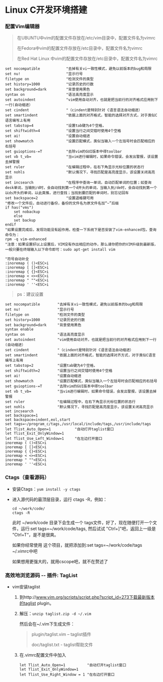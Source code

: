 # Linux C开发环境搭建

### 配置Vim编辑器

> 在UBUNTU中vim的配置文件存放在/etc/vim目录中，配置文件名为vimrc 
>
> 在Fedora中vim的配置文件存放在/etc目录中，配置文件名为vimrc
>
> 在Red Hat Linux 中vim的配置文件存放在/etc目录中，配置文件名为vimrc

```shell
set nocompatible			"去掉有关vi一致性模式，避免以前版本的bug和局限    
set nu!						"显示行号
filetype on					"检测文件的类型     
set history=1000			"记录历史的行数
set background=dark			"背景使用黑色
syntax on					"语法高亮度显示
set autoindent				"vim使用自动对齐，也就是把当前行的对齐格式应用到下一行(自动缩进）
set cindent					"（cindent是特别针对 C语言语法自动缩进）
set smartindent				"依据上面的对齐格式，智能的选择对齐方式，对于类似C语言编写上有用   
set tabstop=4				"设置tab键为4个空格，
set shiftwidth=4			"设置当行之间交错时使用4个空格     
set ai!						"设置自动缩进 
set showmatch				"设置匹配模式，类似当输入一个左括号时会匹配相应的右括号      
set guioptions-=T			"去除vim的GUI版本中得toolbar   
set vb t_vb=				"当vim进行编辑时，如果命令错误，会发出警报，该设置去掉警报       
set ruler					"在编辑过程中，在右下角显示光标位置的状态行     
set nohls					"默认情况下，寻找匹配是高亮度显示，该设置关闭高亮显示     
set incsearch				"在程序中查询一单词，自动匹配单词的位置；如查询desk单词，当输到/d时，会自动找到第一个d开头的单词，当输入到/de时，会自动找到第一个以ds开头的单词，以此类推，进行查找；当找到要匹配的单词时，别忘记回车 
set backspace=2				"设置退格键可用
"修改一个文件后，自动进行备份，备份的文件名为原文件名加“~”后缀
if has("vms")
    set nobackup
    else
    set backup
endif
"如果设置完成后，发现功能没有起作用，检查一下系统下是否安装了vim-enhanced包，查询命令为：
rpm -q vim-enhanced
"注意：如果设置好以上设置后，VIM没有作出相应的动作，那么请你把你的VIM升级到最新版，一般只要在终端输入以下命令即可：sudo apt-get install vim

"符号自动补全
:inoremap ( ()<ESC>i
:inoremap [ []<ESC>i
:inoremap { {}<ESC>i
:inoremap < <><ESC>i
:inoremap " ""<ESC>i
:inoremap ' ''<ESC>i
```

>ps：建议设置

```shell
set nocompatible		"去掉有关vi一致性模式，避免以前版本的bug和局限
set nu!					"显示行号
filetype on				"检测文件的类型
set history=1000		"记录历史的行数
set background=dark		"背景使用黑色
syntax enable
syntax on				"语法高亮度显示
set autoindent			"vim使用自动对齐，也就是把当前行的对齐格式应用到下一行(自动缩进）
set cindent				"（cindent是特别针对 C语言语法自动缩进）
set smartindent			"依据上面的对齐格式，智能的选择对齐方式，对于类似C语言编写上有用
set tabstop=2			"设置tab键为4个空格，
set shiftwidth=2		"设置当行之间交错时使用4个空格
set ai!					"设置自动缩进
set showmatch			"设置匹配模式，类似当输入一个左括号时会匹配相应的右括号
set guioptions-=T 		"去除vim的GUI版本中得toolbar
set vb t_vb=			"当vim进行编辑时，如果命令错误，会发出警报，该设置去掉警报
set ruler				"在编辑过程中，在右下角显示光标位置的状态行
set nohls				"默认情况下，寻找匹配是高亮度显示，该设置关闭高亮显示
set incsearch
set backspace=1
set backspace=indent,eol,start
set tags=~/program_c/tags,/usr/local/include/tags,/usr/include/tags
let Tlist_Auto_Open=1			"自动打开taglist窗口
let Tlist_Exit_OnlyWindow=1
let Tlist_Use_Left_Window=1		"在左边打开窗口
inoremap ( ()<ESC>i
inoremap [ []<ESC>i
inoremap { {}<ESC>i
inoremap < <><ESC>i
inoremap " ""<ESC>i
inoremap ' ''<ESC>i
```

### Ctags（查看源码）

- 安装Ctags：`yum install -y ctags`

- 进入源代码的最顶层目录，运行 ctags -R，例如：

  ```shell
  cd ~/work/code/
  ctags -R
  ```

  此时 ~/work/code 目录下会生成一个 tags文件，好了，现在随便打开一个文件，运行:set tags=~/work/code/tags, 然后试试 "Ctrl+]"吧，返回上一级是 "Ctrl+T“，是不是很爽。

  如果你经常使用 这个项目，就把添加到:set tags=~/work/code/tags  ~/.vimrc中吧

  如果想用更强大的，就用cscope吧，就不在赘述了

### 高效地浏览源码 -- 插件: TagList

- vim安装taglist

  1. 到http://www.vim.org/scripts/script.php?script_id=273下载最新版本的taglist plugin。

  2. 解压：`unzip taglist.zip -d ~/.vim`

     然后会在~/.vim下生成文件：

     > plugin/taglist.vim – taglist插件
     >
     > doc/taglist.txt    - taglist帮助文件

  3. 在.vimrc配置文件中加入

     ```shell
     let Tlist_Auto_Open=1			"自动打开taglist窗口       
     let Tlist_Exit_OnlyWindow=1                                                 
     let Tlist_Use_Right_Window = 1	"在右边打开窗口  
     ```

     ​